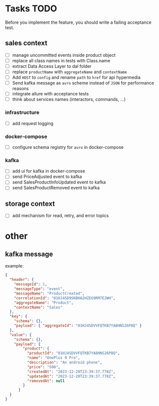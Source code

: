 # Tasks TODO

Before you implement the feature, you should write a failing acceptance test.
## sales context
- [ ] manage uncommitted events inside product object
- [ ] replace all class names in tests with Class.name
- [ ] extract Data Access Layer to dal folder
- [ ] replace `productName` with `aggregateName` and `contextName`
- [ ] Add `HOST` to `config` and rename `path` to `href` for api hypermedia
- [ ] Send kafka message as `avro` scheme instead of `JSON` for performance reasons
- [ ] integrate allure with acceptance tests
- [ ] think about services names (interactors, commands, ...)
### infrastructure
- [ ] add request logging
### docker-compose
- [ ] configure schema registry for `avro` in docker-compose
### kafka
- [ ] add ui for kafka in docker-compose
- [ ] send PriceAdjusted event to kafka
- [ ] send SalesProductInfoUpdated event to kafka
- [ ] send SalesProductRemoved event to kafka

## storage context 
- [ ] add mechanism for read, retry, and error topics


# other
## kafka message
example:
```json
{
  "header": {
    "messageId": 1,
    "messageType": "event",
    "messageName": "ProductCreated",
    "correlationId": "01HJ4SD9SKBHA2HZEG9RM7E2WH",
    "aggregateName": "Product",
    "contextName": "Sales"
  },
  "key": {
    "schema": {},
    "payload": { "aggregateId": "01HJ4SDVVFQTKB7YA8HNS26P8Q" }
  },
  "value": {
    "schema": {},
    "payload": {
        "product": {
          "productId": "01HJ4SDVVFQTKB7YA8HNS26P8Q",
          "name": "OnePlus 9 Pro",
          "description": "An android phone",
          "price": "500",
          "createdAt": "2023-12-20T23:39:37.778Z",
          "updatedAt": "2023-12-20T23:39:37.778Z",
          "removedAt": null
        }
      }
  }
}
```
